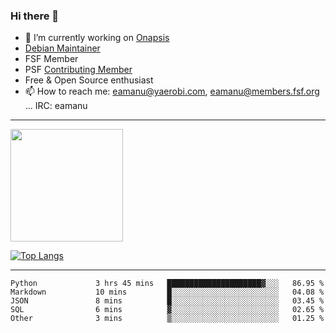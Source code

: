### Hi there 👋


- 🔭 I’m currently working on [Onapsis](http://onapsis.com)
- [Debian Maintainer](https://qa.debian.org/developer.php?login=eamanu%40yaerobi.com)
- FSF Member
- PSF [Contributing Member](https://www.python.org/psf/membership/#what-membership-classes-are-there)
- Free & Open Source enthusiast 
- 📫 How to reach me: eamanu@yaerobi.com, eamanu@members.fsf.org ... IRC: eamanu

---

<img height="180em" src="https://github-readme-stats.vercel.app/api?theme=dark&username=eamanu&show_icons=true&hide_border=true&&count_private=true&include_all_commits=true" />

[![Top Langs](https://github-readme-stats.vercel.app/api/top-langs/?theme=dark&username=eamanu&layout=compact)](https://github.com/anuraghazra/github-readme-stats)

---

<!--START_SECTION:waka-->

```text
Python             3 hrs 45 mins   █████████████████████▓░░░   86.95 %
Markdown           10 mins         █░░░░░░░░░░░░░░░░░░░░░░░░   04.08 %
JSON               8 mins          █░░░░░░░░░░░░░░░░░░░░░░░░   03.45 %
SQL                6 mins          ▓░░░░░░░░░░░░░░░░░░░░░░░░   02.65 %
Other              3 mins          ▒░░░░░░░░░░░░░░░░░░░░░░░░   01.25 %
```

<!--END_SECTION:waka-->
